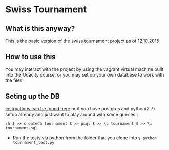 
# Swiss Tournament

## What is this anyway?

This is the basic version of the swiss tournament project
as of 12.10.2015

## How to use this

You may interact with the project by using the vagrant virtual 
machine built into the Udacity course, or you may set up your
own database to work with the files.

## Seting up the DB

[Instructions can be found here](https://docs.google.com/document/d/16IgOm4XprTaKxAa8w02y028oBECOoB1EI1ReddADEeY/pub?embedded=true)
or if you have postgres and python(2.7) setup already and just want to play
around with some queries :

`sh
$ >> createdb tournament
$ >> psql
$ >> \c tournament
$ >> \i tournament.sql
`

- Run the tests via python from the folder that you clone into
` $ python tournament_test.py `


